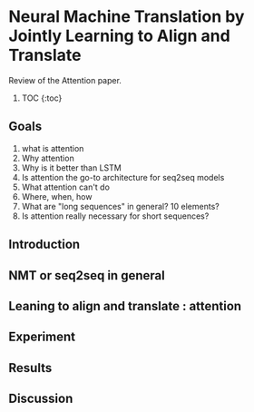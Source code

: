 # Neural Machine Translation by Jointly Learning to Align and Translate

Review of the Attention paper.

1. TOC
{:toc}

## Goals

  1. what is attention
  2. Why attention
  3. Why is it better than LSTM
  4. Is attention the go-to architecture for seq2seq models
  5. What attention can't do
  6. Where, when, how
  7. What are "long sequences" in general? 10 elements? 
  8. Is attention really necessary for short sequences? 
  

## Introduction

## NMT or seq2seq in general

## Leaning to align and translate : attention

## Experiment

## Results

## Discussion
